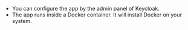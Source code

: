 * You can configure the app by the admin panel of Keycloak.
* The app runs inside a Docker container. It will install Docker on your system.